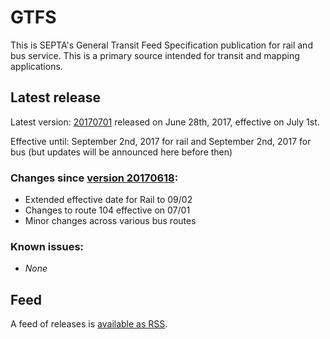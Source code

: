# GTFS

This is SEPTA's General Transit Feed Specification publication for rail and bus service. This is a primary source intended for transit and mapping applications.

## Latest release

Latest version: [20170701](https://github.com/septadev/GTFS/releases/tag/v20170701) released on June 28th, 2017, effective on July 1st.

Effective until: September 2nd, 2017 for rail and September 2nd, 2017 for bus (but updates will be announced here before then)

### Changes since [version 20170618](https://github.com/septadev/GTFS/releases/tag/20170618):

* Extended effective date for Rail to 09/02
* Changes to route 104 effective on 07/01
* Minor changes across various bus routes

### Known issues:

* *None*

## Feed

A feed of releases is [available as RSS](https://github.com/septadev/GTFS/releases.atom).
